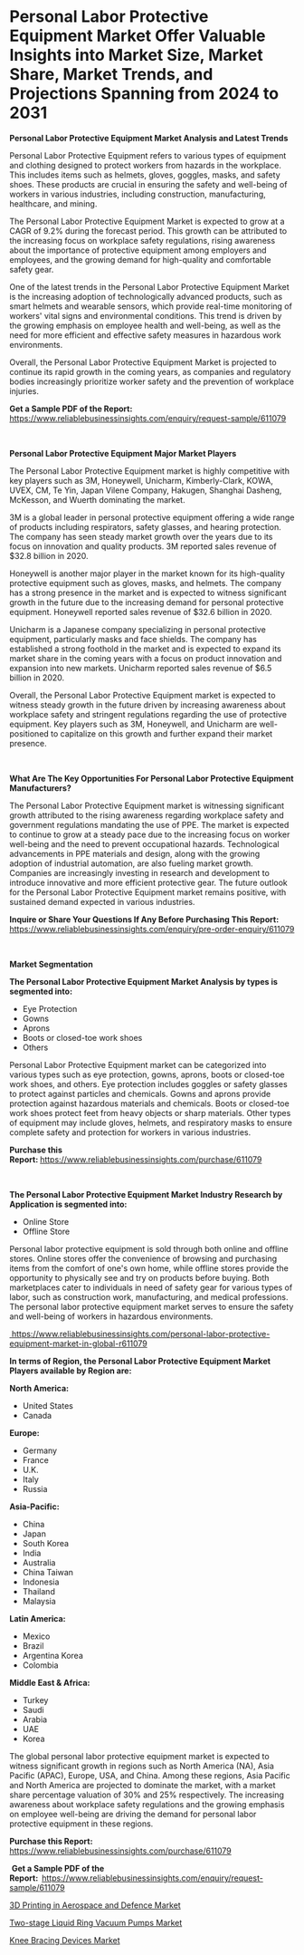 <p><h1>Personal Labor Protective Equipment Market Offer Valuable Insights into Market Size, Market Share, Market Trends, and Projections Spanning from 2024 to 2031</h1></p><p><strong>Personal Labor Protective Equipment Market Analysis and Latest Trends</strong></p>
<p><p>Personal Labor Protective Equipment refers to various types of equipment and clothing designed to protect workers from hazards in the workplace. This includes items such as helmets, gloves, goggles, masks, and safety shoes. These products are crucial in ensuring the safety and well-being of workers in various industries, including construction, manufacturing, healthcare, and mining.</p><p>The Personal Labor Protective Equipment Market is expected to grow at a CAGR of 9.2% during the forecast period. This growth can be attributed to the increasing focus on workplace safety regulations, rising awareness about the importance of protective equipment among employers and employees, and the growing demand for high-quality and comfortable safety gear.</p><p>One of the latest trends in the Personal Labor Protective Equipment Market is the increasing adoption of technologically advanced products, such as smart helmets and wearable sensors, which provide real-time monitoring of workers' vital signs and environmental conditions. This trend is driven by the growing emphasis on employee health and well-being, as well as the need for more efficient and effective safety measures in hazardous work environments.</p><p>Overall, the Personal Labor Protective Equipment Market is projected to continue its rapid growth in the coming years, as companies and regulatory bodies increasingly prioritize worker safety and the prevention of workplace injuries.</p></p>
<p><strong>Get a Sample PDF of the Report:&nbsp;</strong> <a href="https://www.reliablebusinessinsights.com/enquiry/request-sample/611079">https://www.reliablebusinessinsights.com/enquiry/request-sample/611079</a></p>
<p>&nbsp;</p>
<p><strong>Personal Labor Protective Equipment Major Market Players</strong></p>
<p><p>The Personal Labor Protective Equipment market is highly competitive with key players such as 3M, Honeywell, Unicharm, Kimberly-Clark, KOWA, UVEX, CM, Te Yin, Japan Vilene Company, Hakugen, Shanghai Dasheng, McKesson, and Wuerth dominating the market.</p><p>3M is a global leader in personal protective equipment offering a wide range of products including respirators, safety glasses, and hearing protection. The company has seen steady market growth over the years due to its focus on innovation and quality products. 3M reported sales revenue of $32.8 billion in 2020.</p><p>Honeywell is another major player in the market known for its high-quality protective equipment such as gloves, masks, and helmets. The company has a strong presence in the market and is expected to witness significant growth in the future due to the increasing demand for personal protective equipment. Honeywell reported sales revenue of $32.6 billion in 2020.</p><p>Unicharm is a Japanese company specializing in personal protective equipment, particularly masks and face shields. The company has established a strong foothold in the market and is expected to expand its market share in the coming years with a focus on product innovation and expansion into new markets. Unicharm reported sales revenue of $6.5 billion in 2020.</p><p>Overall, the Personal Labor Protective Equipment market is expected to witness steady growth in the future driven by increasing awareness about workplace safety and stringent regulations regarding the use of protective equipment. Key players such as 3M, Honeywell, and Unicharm are well-positioned to capitalize on this growth and further expand their market presence.</p></p>
<p>&nbsp;</p>
<p><strong>What Are The Key Opportunities For Personal Labor Protective Equipment Manufacturers?</strong></p>
<p><p>The Personal Labor Protective Equipment market is witnessing significant growth attributed to the rising awareness regarding workplace safety and government regulations mandating the use of PPE. The market is expected to continue to grow at a steady pace due to the increasing focus on worker well-being and the need to prevent occupational hazards. Technological advancements in PPE materials and design, along with the growing adoption of industrial automation, are also fueling market growth. Companies are increasingly investing in research and development to introduce innovative and more efficient protective gear. The future outlook for the Personal Labor Protective Equipment market remains positive, with sustained demand expected in various industries.</p></p>
<p><strong>Inquire or Share Your Questions If Any Before Purchasing This Report:</strong> <a href="https://www.reliablebusinessinsights.com/enquiry/pre-order-enquiry/611079">https://www.reliablebusinessinsights.com/enquiry/pre-order-enquiry/611079</a></p>
<p>&nbsp;</p>
<p><strong>Market Segmentation</strong></p>
<p><strong>The Personal Labor Protective Equipment Market Analysis by types is segmented into:</strong></p>
<p><ul><li>Eye Protection</li><li>Gowns</li><li>Aprons</li><li>Boots or closed-toe work shoes</li><li>Others</li></ul></p>
<p><p>Personal Labor Protective Equipment market can be categorized into various types such as eye protection, gowns, aprons, boots or closed-toe work shoes, and others. Eye protection includes goggles or safety glasses to protect against particles and chemicals. Gowns and aprons provide protection against hazardous materials and chemicals. Boots or closed-toe work shoes protect feet from heavy objects or sharp materials. Other types of equipment may include gloves, helmets, and respiratory masks to ensure complete safety and protection for workers in various industries.</p></p>
<p><strong>Purchase this Report:&nbsp;</strong><a href="https://www.reliablebusinessinsights.com/purchase/611079">https://www.reliablebusinessinsights.com/purchase/611079</a></p>
<p>&nbsp;</p>
<p><strong>The Personal Labor Protective Equipment Market Industry Research by Application is segmented into:</strong></p>
<p><ul><li>Online Store</li><li>Offline Store</li></ul></p>
<p><p>Personal labor protective equipment is sold through both online and offline stores. Online stores offer the convenience of browsing and purchasing items from the comfort of one's own home, while offline stores provide the opportunity to physically see and try on products before buying. Both marketplaces cater to individuals in need of safety gear for various types of labor, such as construction work, manufacturing, and medical professions. The personal labor protective equipment market serves to ensure the safety and well-being of workers in hazardous environments.</p></p>
<p><a href="https://www.reliablebusinessinsights.com/personal-labor-protective-equipment-market-in-global-r611079">&nbsp;https://www.reliablebusinessinsights.com/personal-labor-protective-equipment-market-in-global-r611079</a></p>
<p><strong>In terms of Region, the Personal Labor Protective Equipment Market Players available by Region are:</strong></p>
<p>
    <p> <strong> North America: </strong>
        <ul>
            <li>United States</li>
            <li>Canada</li>
        </ul>
        </p> 
    <p> <strong> Europe: </strong>
        <ul>
            <li>Germany</li>
            <li>France</li>
            <li>U.K.</li>
            <li>Italy</li>
            <li>Russia</li>
        </ul>
        </p> 
    <p> <strong> Asia-Pacific: </strong>
        <ul>
            <li>China</li>
            <li>Japan</li>
            <li>South Korea</li>
            <li>India</li>
            <li>Australia</li>
            <li>China Taiwan</li>
            <li>Indonesia</li>
            <li>Thailand</li>
            <li>Malaysia</li>
        </ul>
        </p> 
    <p> <strong> Latin America: </strong>
        <ul>
            <li>Mexico</li>
            <li>Brazil</li>
            <li>Argentina Korea</li>
            <li>Colombia</li>
        </ul>
        </p> 
    <p> <strong> Middle East & Africa: </strong>
        <ul>
            <li>Turkey</li>
            <li>Saudi</li>
            <li>Arabia</li>
            <li>UAE</li>
            <li>Korea</li>
        </ul>
    </p>
    </p>
<p><p>The global personal labor protective equipment market is expected to witness significant growth in regions such as North America (NA), Asia Pacific (APAC), Europe, USA, and China. Among these regions, Asia Pacific and North America are projected to dominate the market, with a market share percentage valuation of 30% and 25% respectively. The increasing awareness about workplace safety regulations and the growing emphasis on employee well-being are driving the demand for personal labor protective equipment in these regions.</p></p>
<p><strong>Purchase this Report: </strong><a href="https://www.reliablebusinessinsights.com/purchase/611079">https://www.reliablebusinessinsights.com/purchase/611079</a></p>
<p>&nbsp;<strong>Get a Sample PDF of the Report:&nbsp;&nbsp;</strong><a href="https://www.reliablebusinessinsights.com/enquiry/request-sample/611079">https://www.reliablebusinessinsights.com/enquiry/request-sample/611079</a></p>
<p><strong></strong></p>
<p><p><a href="https://issuu.com/reportprime-2/docs/3d-printing-in-aerospace-and-defence-market-size-2">3D Printing in Aerospace and Defence Market</a></p><p><a href="https://github.com/derrinmiltonellis35gcl/Market-Research-Report-List-3/blob/main/two-stage-liquid-ring-vacuum-pumps-market.md">Two-stage Liquid Ring Vacuum Pumps Market</a></p><p><a href="https://github.com/Chiragrp22/Market-Research-Report-List-5/blob/main/knee-bracing-devices-market.md">Knee Bracing Devices Market</a></p></p>